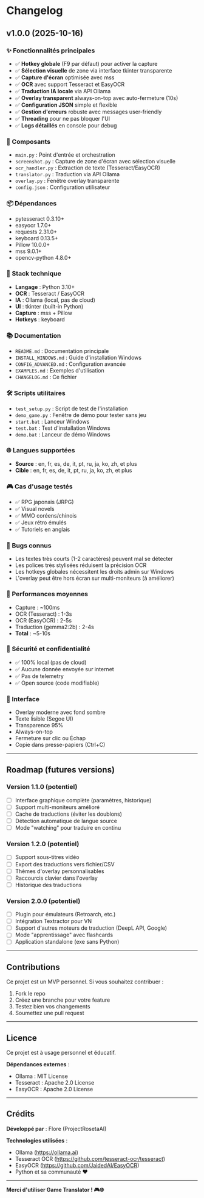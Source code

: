 # Changelog

## v1.0.0 (2025-10-16)

### ✨ Fonctionnalités principales

- ✅ **Hotkey globale** (F9 par défaut) pour activer la capture
- ✅ **Sélection visuelle** de zone via interface tkinter transparente
- ✅ **Capture d'écran** optimisée avec mss
- ✅ **OCR** avec support Tesseract et EasyOCR
- ✅ **Traduction IA locale** via API Ollama
- ✅ **Overlay transparent** always-on-top avec auto-fermeture (10s)
- ✅ **Configuration JSON** simple et flexible
- ✅ **Gestion d'erreurs** robuste avec messages user-friendly
- ✅ **Threading** pour ne pas bloquer l'UI
- ✅ **Logs détaillés** en console pour debug

### 🔧 Composants

- `main.py` : Point d'entrée et orchestration
- `screenshot.py` : Capture de zone d'écran avec sélection visuelle
- `ocr_handler.py` : Extraction de texte (Tesseract/EasyOCR)
- `translator.py` : Traduction via API Ollama
- `overlay.py` : Fenêtre overlay transparente
- `config.json` : Configuration utilisateur

### 📦 Dépendances

- pytesseract 0.3.10+
- easyocr 1.7.0+
- requests 2.31.0+
- keyboard 0.13.5+
- Pillow 10.0.0+
- mss 9.0.1+
- opencv-python 4.8.0+

### 🎯 Stack technique

- **Langage** : Python 3.10+
- **OCR** : Tesseract / EasyOCR
- **IA** : Ollama (local, pas de cloud)
- **UI** : tkinter (built-in Python)
- **Capture** : mss + Pillow
- **Hotkeys** : keyboard

### 📚 Documentation

- `README.md` : Documentation principale
- `INSTALL_WINDOWS.md` : Guide d'installation Windows
- `CONFIG_ADVANCED.md` : Configuration avancée
- `EXAMPLES.md` : Exemples d'utilisation
- `CHANGELOG.md` : Ce fichier

### 🛠️ Scripts utilitaires

- `test_setup.py` : Script de test de l'installation
- `demo_game.py` : Fenêtre de démo pour tester sans jeu
- `start.bat` : Lanceur Windows
- `test.bat` : Test d'installation Windows
- `demo.bat` : Lanceur de démo Windows

### 🌐 Langues supportées

- **Source** : en, fr, es, de, it, pt, ru, ja, ko, zh, et plus
- **Cible** : en, fr, es, de, it, pt, ru, ja, ko, zh, et plus

### 🎮 Cas d'usage testés

- ✅ RPG japonais (JRPG)
- ✅ Visual novels
- ✅ MMO coréens/chinois
- ✅ Jeux rétro émulés
- ✅ Tutoriels en anglais

### 🐛 Bugs connus

- Les textes très courts (1-2 caractères) peuvent mal se détecter
- Les polices très stylisées réduisent la précision OCR
- Les hotkeys globales nécessitent les droits admin sur Windows
- L'overlay peut être hors écran sur multi-moniteurs (à améliorer)

### 🚀 Performances moyennes

- Capture : ~100ms
- OCR (Tesseract) : 1-3s
- OCR (EasyOCR) : 2-5s
- Traduction (gemma2:2b) : 2-4s
- **Total** : ~5-10s

### 🔐 Sécurité et confidentialité

- ✅ 100% local (pas de cloud)
- ✅ Aucune donnée envoyée sur internet
- ✅ Pas de telemetry
- ✅ Open source (code modifiable)

### 🎨 Interface

- Overlay moderne avec fond sombre
- Texte lisible (Segoe UI)
- Transparence 95%
- Always-on-top
- Fermeture sur clic ou Échap
- Copie dans presse-papiers (Ctrl+C)

---

## Roadmap (futures versions)

### Version 1.1.0 (potentiel)

- [ ] Interface graphique complète (paramètres, historique)
- [ ] Support multi-moniteurs amélioré
- [ ] Cache de traductions (éviter les doublons)
- [ ] Détection automatique de langue source
- [ ] Mode "watching" pour traduire en continu

### Version 1.2.0 (potentiel)

- [ ] Support sous-titres vidéo
- [ ] Export des traductions vers fichier/CSV
- [ ] Thèmes d'overlay personnalisables
- [ ] Raccourcis clavier dans l'overlay
- [ ] Historique des traductions

### Version 2.0.0 (potentiel)

- [ ] Plugin pour émulateurs (Retroarch, etc.)
- [ ] Intégration Textractor pour VN
- [ ] Support d'autres moteurs de traduction (DeepL API, Google)
- [ ] Mode "apprentissage" avec flashcards
- [ ] Application standalone (exe sans Python)

---

## Contributions

Ce projet est un MVP personnel. Si vous souhaitez contribuer :

1. Fork le repo
2. Créez une branche pour votre feature
3. Testez bien vos changements
4. Soumettez une pull request

---

## Licence

Ce projet est à usage personnel et éducatif.

**Dépendances externes** :
- Ollama : MIT License
- Tesseract : Apache 2.0 License
- EasyOCR : Apache 2.0 License

---

## Crédits

**Développé par** : Flore (ProjectRosetaAI)

**Technologies utilisées** :
- Ollama (https://ollama.ai)
- Tesseract OCR (https://github.com/tesseract-ocr/tesseract)
- EasyOCR (https://github.com/JaidedAI/EasyOCR)
- Python et sa communauté ❤️

---

**Merci d'utiliser Game Translator ! 🎮🌐**
